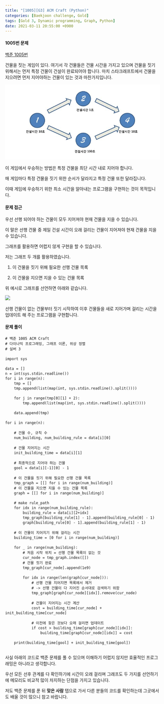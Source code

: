 ```yaml
---
title: "[1005][G3] ACM Craft (Python)"
categories: [Baekjoon challenge, Gold]
tags: [Gold 3, Dynamic programming, Graph, Python]
date: 2021-03-11 20:55:00 +0900
---
```


#### 1005번 문제

[백준 1005번](https://www.acmicpc.net/problem/1005)

건물을 짓는 게임이 있다. 여기서 각 건물들은 건물 시간을 가지고 있으며 건물을 짓기 위해서는 먼저 특정 건물이 건설이 완료되어야 합니다. 마치 스타크래프트에서 건물을 지으려면 먼저 지어야하는 건물이 있는 것과 마찬가지입니다.

![](https://github.com/Jihackstory/Jihackstory.github.io/blob/main/assets/images/BJ_1005_1.jpg?raw=true)

이 게임에서 우승하는 방법은 특정 건물을 최단 시간 내로 지어야 합니다.

매 게임마다 특정 건물을 짓기 위한 순서가 달라지고 특정 건물 또한 달라집니다.

이때 게임에 우승하기 위한 최소 시간을 알아내는 프로그램을 구현하는 것이 목적입니다.

#### 문제 접근

우선 선행 되어야 하는 건물이 모두 지어져야 현재 건물을 지을 수 있습니다. 

이 말은 선행 건물 중 제일 건설 시간이 오래 걸리는 건물이 지어져야 현재 건물을 지을 수 있습니다. 

그래프를 활용하면 어렵지 않게 구현을 할 수 있습니다. 

저는 그래프 두 개를 활용하였습니다.

1) 이 건물을 짓기 위해 필요한 선행 건물 목록

2) 이 건물을 지으면 지을 수 있는 건물 목록

위 예시로 그래프를 선언하면 아래와 같습니다.

![](https://github.com/Jihackstory/Jihackstory.github.io/blob/main/assets/images/BJ_1005_2.jpg?raw=true)

선행 건물이 없는 건물부터 짓기 시작하여 이후 건물들을 새로 지어가며 걸리는 시간을 업데이트 해 주는 프로그램을 구현합니다.

#### 문제 풀이

```
# 백준 1005 ACM Craft
# 다이나믹 프로그래밍, 그래프 이론, 위상 정렬
# 실버 3

import sys

data = []
n = int(sys.stdin.readline())
for i in range(n):
    tmp = []
    tmp.append(list(map(int, sys.stdin.readline().split())))

    for j in range(tmp[0][1] + 2):
        tmp.append(list(map(int, sys.stdin.readline().split())))

    data.append(tmp)

for i in range(n):

    # 건물 수, 규칙 수
    num_building, num_building_rule = data[i][0]

    # 건물 지어지는 시간
    init_building_time = data[i][1]

    # 최종적으로 지어야 하는 건물
    gool = data[i][-1][0] - 1

    # 이 건물을 짓기 위해 필요한 선행 건물 목록
    tmp_graph = [[] for i in range(num_building)]
    # 이 건물을 지으면 지을 수 있는 건물 목록
    graph = [[] for i in range(num_building)]

    # make rule_path
    for idx in range(num_building_rule):
        building_rule = data[i][2+idx]
        tmp_graph[building_rule[1] - 1].append(building_rule[0] - 1)
        graph[building_rule[0] - 1].append(building_rule[1] - 1)

    # 이 건물이 지어지기 위해 걸리는 시간
    building_time = [0 for i in range(num_building)]

    for _ in range(num_building):
        # 처음 시작 위치 = 선행 건물 목록이 없는 것
        cur_node = tmp_graph.index([])
        # 건물 짓기 완료
        tmp_graph[cur_node].append(1e9)

        for idx in range(len(graph[cur_node])):
            # 선행 건물 지어지면 목록에서 제거
            # -> 선행 건물이 다 지어진 순서대로 검색하기 위함
            tmp_graph[graph[cur_node][idx]].remove(cur_node)

            # 건물이 지어지는 시간 계산
            cost = building_time[cur_node] + init_building_time[cur_node]

            # 이전에 찾은 것보다 오래 걸리면 업데이트
            if cost > building_time[graph[cur_node][idx]]:
                building_time[graph[cur_node][idx]] = cost

    print(building_time[gool] + init_building_time[gool])


```



사실 아래의 코드로 백준 문제를 풀 수 있으며 이해하기 어렵지 않지만 효율적인 프로그래밍은 아니라고 생각합니다. 

우선 모든 선후 관계를 다 확인하기에 시간이 오래 걸리며 그래프도 두 가지를 선언하기에 메모리도 비교적 많이 차지하는 단점을 가지고 있습니다.

저도 백준 문제를 푼 뒤 **맞은 사람**   탭으로 가서 다른 분들의 코드를 확인하는데 그곳에서도 배울 것이 많으니 참고 바랍니다.